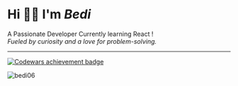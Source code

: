 #      Hi 👋🏻 I'm _Bedi_
A Passionate Developer Currently learning React ! <br>
        _Fueled by curiosity and a love for problem-solving._
           



<div>
    <hr>
</div>

<a href="https://www.codewars.com/users/Bedi06">
  <img src="https://www.codewars.com/users/Bedi06/badges/large" alt="Codewars achievement badge">
</a>





<p><img align="center" src="https://github-readme-streak-stats.herokuapp.com/?user=bedi06&" alt="bedi06" /></p>

